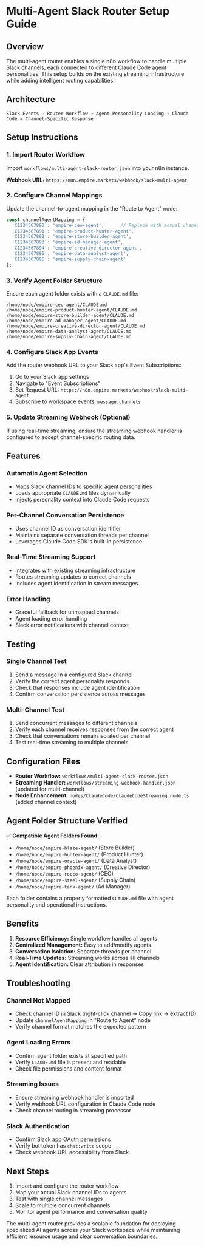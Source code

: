 # Multi-Agent Slack Router Setup Guide

## Overview

The multi-agent router enables a single n8n workflow to handle multiple Slack channels, each connected to different Claude Code agent personalities. This setup builds on the existing streaming infrastructure while adding intelligent routing capabilities.

## Architecture

```
Slack Events → Router Workflow → Agent Personality Loading → Claude Code → Channel-Specific Response
```

## Setup Instructions

### 1. Import Router Workflow

Import `workflows/multi-agent-slack-router.json` into your n8n instance.

**Webhook URL:** `https://n8n.empire.markets/webhook/slack-multi-agent`

### 2. Configure Channel Mappings

Update the channel-to-agent mapping in the "Route to Agent" node:

```javascript
const channelAgentMapping = {
  'C1234567890': 'empire-ceo-agent',      // Replace with actual channel IDs
  'C1234567891': 'empire-product-hunter-agent',
  'C1234567892': 'empire-store-builder-agent',
  'C1234567893': 'empire-ad-manager-agent',
  'C1234567894': 'empire-creative-director-agent',
  'C1234567895': 'empire-data-analyst-agent',
  'C1234567896': 'empire-supply-chain-agent'
};
```

### 3. Verify Agent Folder Structure

Ensure each agent folder exists with a `CLAUDE.md` file:

```
/home/node/empire-ceo-agent/CLAUDE.md
/home/node/empire-product-hunter-agent/CLAUDE.md
/home/node/empire-store-builder-agent/CLAUDE.md
/home/node/empire-ad-manager-agent/CLAUDE.md
/home/node/empire-creative-director-agent/CLAUDE.md
/home/node/empire-data-analyst-agent/CLAUDE.md
/home/node/empire-supply-chain-agent/CLAUDE.md
```

### 4. Configure Slack App Events

Add the router webhook URL to your Slack app's Event Subscriptions:

1. Go to your Slack app settings
2. Navigate to "Event Subscriptions"
3. Set Request URL: `https://n8n.empire.markets/webhook/slack-multi-agent`
4. Subscribe to workspace events: `message.channels`

### 5. Update Streaming Webhook (Optional)

If using real-time streaming, ensure the streaming webhook handler is configured to accept channel-specific routing data.

## Features

### Automatic Agent Selection
- Maps Slack channel IDs to specific agent personalities
- Loads appropriate `CLAUDE.md` files dynamically
- Injects personality context into Claude Code requests

### Per-Channel Conversation Persistence
- Uses channel ID as conversation identifier
- Maintains separate conversation threads per channel
- Leverages Claude Code SDK's built-in persistence

### Real-Time Streaming Support
- Integrates with existing streaming infrastructure
- Routes streaming updates to correct channels
- Includes agent identification in stream messages

### Error Handling
- Graceful fallback for unmapped channels
- Agent loading error handling
- Slack error notifications with channel context

## Testing

### Single Channel Test
1. Send a message in a configured Slack channel
2. Verify the correct agent personality responds
3. Check that responses include agent identification
4. Confirm conversation persistence across messages

### Multi-Channel Test
1. Send concurrent messages to different channels
2. Verify each channel receives responses from the correct agent
3. Check that conversations remain isolated per channel
4. Test real-time streaming to multiple channels

## Configuration Files

- **Router Workflow:** `workflows/multi-agent-slack-router.json`
- **Streaming Handler:** `workflows/streaming-webhook-handler.json` (updated for multi-channel)
- **Node Enhancement:** `nodes/ClaudeCode/ClaudeCodeStreaming.node.ts` (added channel context)

## Agent Folder Structure Verified

✅ **Compatible Agent Folders Found:**
- `/home/node/empire-blaze-agent/` (Store Builder)
- `/home/node/empire-hunter-agent/` (Product Hunter) 
- `/home/node/empire-oracle-agent/` (Data Analyst)
- `/home/node/empire-phoenix-agent/` (Creative Director)
- `/home/node/empire-rocco-agent/` (CEO)
- `/home/node/empire-steel-agent/` (Supply Chain)
- `/home/node/empire-tank-agent/` (Ad Manager)

Each folder contains a properly formatted `CLAUDE.md` file with agent personality and operational instructions.

## Benefits

1. **Resource Efficiency:** Single workflow handles all agents
2. **Centralized Management:** Easy to add/modify agents
3. **Conversation Isolation:** Separate threads per channel
4. **Real-Time Updates:** Streaming works across all channels
5. **Agent Identification:** Clear attribution in responses

## Troubleshooting

### Channel Not Mapped
- Check channel ID in Slack (right-click channel → Copy link → extract ID)
- Update `channelAgentMapping` in "Route to Agent" node
- Verify channel format matches the expected pattern

### Agent Loading Errors
- Confirm agent folder exists at specified path
- Verify `CLAUDE.md` file is present and readable
- Check file permissions and content format

### Streaming Issues
- Ensure streaming webhook handler is imported
- Verify webhook URL configuration in Claude Code node
- Check channel routing in streaming processor

### Slack Authentication
- Confirm Slack app OAuth permissions
- Verify bot token has `chat:write` scope
- Check webhook URL accessibility from Slack

## Next Steps

1. Import and configure the router workflow
2. Map your actual Slack channel IDs to agents
3. Test with single channel messages
4. Scale to multiple concurrent channels
5. Monitor agent performance and conversation quality

The multi-agent router provides a scalable foundation for deploying specialized AI agents across your Slack workspace while maintaining efficient resource usage and clear conversation boundaries.